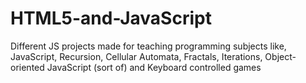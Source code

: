 # HTML5-and-JavaScript
Different JS projects made for teaching programming subjects like, JavaScript, Recursion, Cellular Automata, Fractals, Iterations, Object-oriented JavaScript (sort of) and Keyboard controlled games
